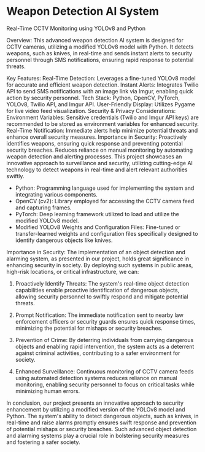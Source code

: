 # Weapon Detection AI System
Real-Time CCTV Monitoring using YOLOv8 and Python

Overview:
This advanced weapon detection AI system is designed for CCTV cameras, utilizing a modified YOLOv8 model with Python. It detects weapons, such as knives, in real-time and sends instant alerts to security personnel through SMS notifications, ensuring rapid response to potential threats.

Key Features:
Real-Time Detection: Leverages a fine-tuned YOLOv8 model for accurate and efficient weapon detection.
Instant Alerts: Integrates Twilio API to send SMS notifications with an image link via Imgur, enabling quick action by security personnel.
Tech Stack: Python, OpenCV, PyTorch, YOLOv8, Twilio API, and Imgur API.
User-Friendly Display: Utilizes Pygame for live video feed visualization.
Security & Privacy Considerations:
Environment Variables: Sensitive credentials (Twilio and Imgur API keys) are recommended to be stored as environment variables for enhanced security.
Real-Time Notification: Immediate alerts help minimize potential threats and enhance overall security measures.
Importance in Security:
Proactively identifies weapons, ensuring quick response and preventing potential security breaches.
Reduces reliance on manual monitoring by automating weapon detection and alerting processes.
This project showcases an innovative approach to surveillance and security, utilizing cutting-edge AI technology to detect weapons in real-time and alert relevant authorities swiftly.









- Python: Programming language used for implementing the system and integrating various components.
- OpenCV (cv2): Library employed for accessing the CCTV camera feed and capturing frames.
- PyTorch: Deep learning framework utilized to load and utilize the modified YOLOv8 model.
- Modified YOLOv8 Weights and Configuration Files: Fine-tuned or transfer-learned weights and configuration files specifically designed to identify dangerous objects like knives.

Importance in Security:
The implementation of an object detection and alarming system, as presented in our project, holds great significance in enhancing security in society. By deploying such systems in public areas, high-risk locations, or critical infrastructure, we can:

1. Proactively Identify Threats: The system's real-time object detection capabilities enable proactive identification of dangerous objects, allowing security personnel to swiftly respond and mitigate potential threats.

2. Prompt Notification: The immediate notification sent to nearby law enforcement officers or security guards ensures quick response times, minimizing the potential for mishaps or security breaches.

3. Prevention of Crime: By deterring individuals from carrying dangerous objects and enabling rapid intervention, the system acts as a deterrent against criminal activities, contributing to a safer environment for society.

4. Enhanced Surveillance: Continuous monitoring of CCTV camera feeds using automated detection systems reduces reliance on manual monitoring, enabling security personnel to focus on critical tasks while minimizing human errors.

In conclusion, our project presents an innovative approach to security enhancement by utilizing a modified version of the YOLOv8 model and Python. The system's ability to detect dangerous objects, such as knives, in real-time and raise alarms promptly ensures swift response and prevention of potential mishaps or security breaches. Such advanced object detection and alarming systems play a crucial role in bolstering security measures and fostering a safer society.

